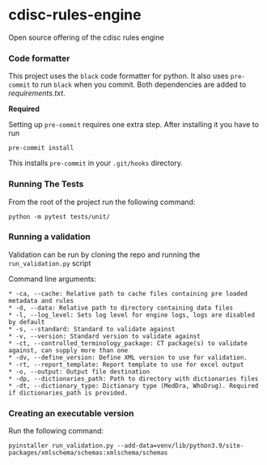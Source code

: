 # cdisc-rules-engine
Open source offering of the cdisc rules engine

### Code formatter
This project uses the `black` code formatter for python.
It also uses `pre-commit` to run `black` when you commit.
Both dependencies are added to *requirements.txt*.

**Required**

Setting up `pre-commit` requires one extra step. After installing it you have to run 

`pre-commit install`

This installs `pre-commit` in your `.git/hooks` directory.

### Running The Tests
From the root of the project run the following command:

`python -m pytest tests/unit/`
### Running a validation

Validation can be run by cloning the repo and running the `run_validation.py` script

Command line arguments:

```
* -ca, --cache: Relative path to cache files containing pre loaded metadata and rules
* -d, --data: Relative path to directory containing data files
* -l, --log_level: Sets log level for engine logs, logs are disabled by default
* -s, --standard: Standard to validate against
* -v, --version: Standard version to validate against
* -ct, --controlled_terminology_package: CT package(s) to validate against, can supply more than one
* -dv, --define_version: Define XML version to use for validation.
* -rt, --report_template: Report template to use for excel output
* -o, --output: Output file destination
* -dp, --dictionaries_path: Path to directory with dictionaries files
* -dt, --dictionary_type: Dictionary type (MedDra, WhoDrug). Required if dictionaries_path is provided.
```

### Creating an executable version
Run the following command:

`pyinstaller run_validation.py --add-data=venv/lib/python3.9/site-packages/xmlschema/schemas:xmlschema/schemas`
